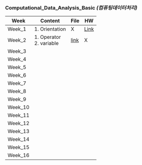 ### Computational_Data_Analysis_Basic *(컴퓨팅데이터처리)*

| Week | Content | File | HW |
| - | - | - | - |
| Week_1 | 1. Orientation | X | [Link](https://github.com/nickjw0205/semester2_2/blob/master/Computational_Data_Analysis_Basic/Week_1/1%EC%B0%A8%EA%B3%BC%EC%A0%9C.pages) |
| Week_2 | 1. Operator <br> 2. variable| [link](https://github.com/nickjw0205/semester2_2/blob/master/Computational_Data_Analysis_Basic/Week_2/introduction.py) | X |
| Week_3 | | | |
| Week_4 | | | |
| Week_5 | | | |
| Week_6 | | | |
| Week_7 | | | |
| Week_8 | | | |
| Week_9 | | | |
| Week_10 | | | |
| Week_11 | | | |
| Week_12 | | | |
| Week_13 | | | |
| Week_14 | | | |
| Week_15 | | | |
| Week_16 | | | |